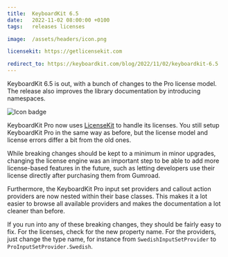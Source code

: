 ```yaml
---
title:  KeyboardKit 6.5
date:   2022-11-02 08:00:00 +0100
tags:   releases licenses

image:  /assets/headers/icon.png

licensekit: https://getlicensekit.com

redirect_to: https://keyboardkit.com/blog/2022/11/02/keyboardkit-6.5
---
```


KeyboardKit 6.5 is out, with a bunch of changes to the Pro license model. The release also improves the library documentation by introducing namespaces.

![Icon badge]({{page.image}})

KeyboardKit Pro now uses [LicenseKit]({{page.licensekit}}) to handle its licenses. You still setup KeyboardKit Pro in the same way as before, but the license model and license errors differ a bit from the old ones.

While breaking changes should be kept to a minimum in minor upgrades, changing the license engine was an important step to be able to add more license-based features in the future, such as letting developers use their license directly after purchasing them from Gumroad.

Furthermore, the KeyboardKit Pro input set providers and callout action providers are now nested within their base classes. This makes it a lot easier to browse all available providers and makes the documentation a lot cleaner than before.

If you run into any of these breaking changes, they should be fairly easy to fix. For the licenses, check for the new property name. For the providers, just change the type name, for instance from `SwedishInputSetProvider` to `ProInputSetProvider.Swedish`.